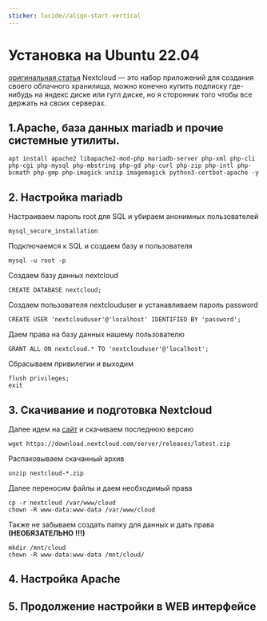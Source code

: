 ```yaml
---
sticker: lucide//align-start-vertical
---
```

# Установка на Ubuntu 22.04
[оригинальная статья](https://angald.ru/ustanovka-nextcloud-na-debian-11/?ysclid=lgc73fgxqp803907036)
Nextcloud — это набор приложений для создания своего облачного хранилища, можно конечно купить подписку где-нибудь на яндекс диске или гугл диске, но я сторонник того чтобы все держать на своих серверах.

## 1.Apache, база данных mariadb и прочие системные утилиты.
```
apt install apache2 libapache2-mod-php mariadb-server php-xml php-cli php-cgi php-mysql php-mbstring php-gd php-curl php-zip php-intl php-bcmath php-gmp php-imagick unzip imagemagick python3-certbot-apache -y
```
## 2. Настройка mariadb
Настраиваем пароль root для SQL и убираем анонимных пользователей
```
mysql_secure_installation
```
Подключаемся к SQL и создаем базу и пользователя
```
mysql -u root -p
```
Создаем базу данных nextcloud
```
CREATE DATABASE nextcloud;
```
Создаем пользователя nextclouduser и устанавливаем пароль password
```
CREATE USER 'nextclouduser'@'localhost' IDENTIFIED BY 'password';
```
Даем права на базу данных нашему пользователю

```
GRANT ALL ON nextcloud.* TO 'nextclouduser'@'localhost';
```
Сбрасываем привилегии и выходим
```
flush privileges;
exit
```
## 3. Скачивание и подготовка Nextcloud
Далее идем на [сайт](https://nextcloud.com/install/#) и скачиваем последнюю версию
```
wget https://download.nextcloud.com/server/releases/latest.zip
```
Распаковываем скачанный архив
```
unzip nextcloud-*.zip
```
Далее переносим файлы и даем необходимый права
```
cp -r nextcloud /var/www/cloud
chown -R www-data:www-data /var/www/cloud
```
Также не забываем создать папку для данных и дать права **(НЕОБЯЗАТЕЛЬНО !!!)**
```
mkdir /mnt/cloud
chown -R www-data:www-data /mnt/cloud/
```
## 4. Настройка Apache
## 5. Продолжение настройки в WEB интерфейсе
